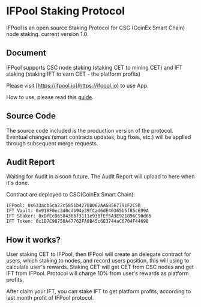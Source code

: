 # IFPool Staking Protocol
IFPool is an open source Staking Protocol for CSC (CoinEx Smart Chain) node staking. current version 1.0.

## Document
IFPool supports CSC node staking (staking CET to mining CET) and IFT staking (staking IFT to earn CET - the platform profits)

Please visit [https://ifpool.io](https://ifpool.io) to use App.

How to use, please read this [guide](https://yuque.com/ifpool).

## Source Code
The source code included is the production version of the protocol. Eventual changes (smart contracts updates, bug fixes, etc.) will be applied through subsequent merge requests.

## Audit Report
Waiting for Audit in a soon future. The Audit Report will upload to here when it's done.

Contract are deployed to CSC(CoinEx Smart Chain):

```
IFPool: 0x633acb5ca22c5851b4278B062AA6B567791F2C5B
IFT Vault: 0x918F0ec3d0cdb94e39fCad6dE40365b5f85c699A
IFT Staker: 0xDfEcB6584366f3111e930fEf5A3E921896C90d65
IFT Token: 0x1D7C98750A47762FA8B45c6E3744aC6704F44698
```

## How it works?
User staking CET to IFPool, then IFPool will create an delegate contract for users, which staking to nodes, and record users position, this will using to calculate user's rewards. Staking CET will get CET from CSC nodes and get IFT from IFPool. Protocol will charge 10% from user's rewards as platform profits.

After claim your IFT, you can stake IFT to get platform profits, according to last month profit of IFPool protocol.





